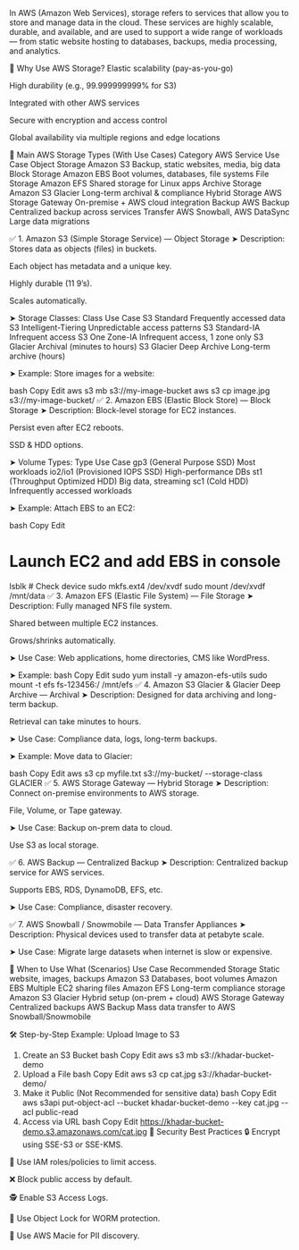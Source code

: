 In AWS (Amazon Web Services), storage refers to services that allow you to store and manage data in the cloud. These services are highly scalable, durable, and available, and are used to support a wide range of workloads — from static website hosting to databases, backups, media processing, and analytics.

🔹 Why Use AWS Storage?
Elastic scalability (pay-as-you-go)

High durability (e.g., 99.999999999% for S3)

Integrated with other AWS services

Secure with encryption and access control

Global availability via multiple regions and edge locations

🔹 Main AWS Storage Types (With Use Cases)
Category	AWS Service	Use Case
Object Storage	Amazon S3	Backup, static websites, media, big data
Block Storage	Amazon EBS	Boot volumes, databases, file systems
File Storage	Amazon EFS	Shared storage for Linux apps
Archive Storage	Amazon S3 Glacier	Long-term archival & compliance
Hybrid Storage	AWS Storage Gateway	On-premise + AWS cloud integration
Backup	AWS Backup	Centralized backup across services
Transfer	AWS Snowball, AWS DataSync	Large data migrations

✅ 1. Amazon S3 (Simple Storage Service) — Object Storage
➤ Description:
Stores data as objects (files) in buckets.

Each object has metadata and a unique key.

Highly durable (11 9’s).

Scales automatically.

➤ Storage Classes:
Class	Use Case
S3 Standard	Frequently accessed data
S3 Intelligent-Tiering	Unpredictable access patterns
S3 Standard-IA	Infrequent access
S3 One Zone-IA	Infrequent access, 1 zone only
S3 Glacier	Archival (minutes to hours)
S3 Glacier Deep Archive	Long-term archive (hours)

➤ Example:
Store images for a website:

bash
Copy
Edit
aws s3 mb s3://my-image-bucket
aws s3 cp image.jpg s3://my-image-bucket/
✅ 2. Amazon EBS (Elastic Block Store) — Block Storage
➤ Description:
Block-level storage for EC2 instances.

Persist even after EC2 reboots.

SSD & HDD options.

➤ Volume Types:
Type	Use Case
gp3 (General Purpose SSD)	Most workloads
io2/io1 (Provisioned IOPS SSD)	High-performance DBs
st1 (Throughput Optimized HDD)	Big data, streaming
sc1 (Cold HDD)	Infrequently accessed workloads

➤ Example:
Attach EBS to an EC2:

bash
Copy
Edit
# Launch EC2 and add EBS in console
lsblk       # Check device
sudo mkfs.ext4 /dev/xvdf
sudo mount /dev/xvdf /mnt/data
✅ 3. Amazon EFS (Elastic File System) — File Storage
➤ Description:
Fully managed NFS file system.

Shared between multiple EC2 instances.

Grows/shrinks automatically.

➤ Use Case:
Web applications, home directories, CMS like WordPress.

➤ Example:
bash
Copy
Edit
sudo yum install -y amazon-efs-utils
sudo mount -t efs fs-123456:/ /mnt/efs
✅ 4. Amazon S3 Glacier & Glacier Deep Archive — Archival
➤ Description:
Designed for data archiving and long-term backup.

Retrieval can take minutes to hours.

➤ Use Case:
Compliance data, logs, long-term backups.

➤ Example:
Move data to Glacier:

bash
Copy
Edit
aws s3 cp myfile.txt s3://my-bucket/ --storage-class GLACIER
✅ 5. AWS Storage Gateway — Hybrid Storage
➤ Description:
Connect on-premise environments to AWS storage.

File, Volume, or Tape gateway.

➤ Use Case:
Backup on-prem data to cloud.

Use S3 as local storage.

✅ 6. AWS Backup — Centralized Backup
➤ Description:
Centralized backup service for AWS services.

Supports EBS, RDS, DynamoDB, EFS, etc.

➤ Use Case:
Compliance, disaster recovery.

✅ 7. AWS Snowball / Snowmobile — Data Transfer Appliances
➤ Description:
Physical devices used to transfer data at petabyte scale.

➤ Use Case:
Migrate large datasets when internet is slow or expensive.

🔹 When to Use What (Scenarios)
Use Case	Recommended Storage
Static website, images, backups	Amazon S3
Databases, boot volumes	Amazon EBS
Multiple EC2 sharing files	Amazon EFS
Long-term compliance storage	Amazon S3 Glacier
Hybrid setup (on-prem + cloud)	AWS Storage Gateway
Centralized backups	AWS Backup
Mass data transfer to AWS	Snowball/Snowmobile

🛠️ Step-by-Step Example: Upload Image to S3
1. Create an S3 Bucket
bash
Copy
Edit
aws s3 mb s3://khadar-bucket-demo
2. Upload a File
bash
Copy
Edit
aws s3 cp cat.jpg s3://khadar-bucket-demo/
3. Make it Public (Not Recommended for sensitive data)
bash
Copy
Edit
aws s3api put-object-acl --bucket khadar-bucket-demo --key cat.jpg --acl public-read
4. Access via URL
bash
Copy
Edit
https://khadar-bucket-demo.s3.amazonaws.com/cat.jpg
🔐 Security Best Practices
🔒 Encrypt using SSE-S3 or SSE-KMS.

📜 Use IAM roles/policies to limit access.

❌ Block public access by default.

🕵️ Enable S3 Access Logs.

📁 Use Object Lock for WORM protection.

🤖 Use AWS Macie for PII discovery.

